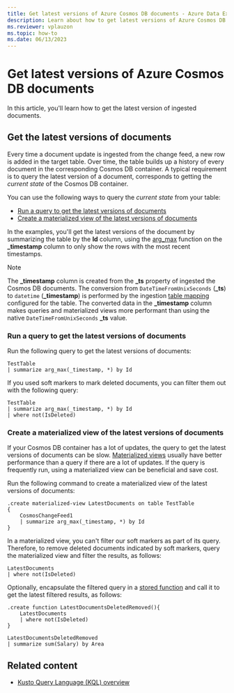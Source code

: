 ```yaml
---
title: Get latest versions of Azure Cosmos DB documents - Azure Data Explorer
description: Learn about how to get latest versions of Azure Cosmos DB documents in Azure Data Explorer.
ms.reviewer: vplauzon
ms.topic: how-to
ms.date: 06/13/2023
---
```


# Get latest versions of Azure Cosmos DB documents

In this article, you'll learn how to get the latest version of ingested documents.

## Get the latest versions of documents

Every time a document update is ingested from the change feed, a new row is added in the target table. Over time, the table builds up a history of every document in the corresponding Cosmos DB container. A typical requirement is to query the latest version of a document, corresponds to getting the *current state* of the Cosmos DB container.

You can use the following ways to query the *current state* from your table:

- [Run a query to get the latest versions of documents](#run-a-query-to-get-the-latest-versions-of-documents)
- [Create a materialized view of the latest versions of documents](#create-a-materialized-view-of-the-latest-versions-of-documents)

In the examples, you'll get the latest versions of the document by summarizing the table by the **Id** column, using the [arg_max](kusto/query/arg-max-aggregation-function.md) function on the **_timestamp** column to only show the rows with the most recent timestamps.

> [!NOTE]
> The **_timestamp** column is created from the **_ts** property of ingested the Cosmos DB documents. The conversion from `DateTimeFromUnixSeconds` (**_ts**) to `datetime` (**_timestamp**) is performed by the ingestion  [table mapping](ingest-data-cosmos-db-connection.md#step-1-choose-an-azure-data-explorer-table-and-configure-its-table-mapping) configured for the table. The converted data in the **_timestamp** column makes queries and materialized views more performant than using the native `DateTimeFromUnixSeconds` **_ts** value.

### Run a query to get the latest versions of documents

Run the following query to get the latest versions of documents:

```kusto
TestTable
| summarize arg_max(_timestamp, *) by Id
```

If you used soft markers to mark deleted documents, you can filter them out with the following query:

```kusto
TestTable
| summarize arg_max(_timestamp, *) by Id
| where not(IsDeleted)
```

### Create a materialized view of the latest versions of documents

If your Cosmos DB container has a lot of updates, the query to get the latest versions of documents can be slow. [Materialized views](kusto/management/materialized-views/materialized-view-overview.md) usually have better performance than a query if there are a lot of updates. If the query is frequently run, using a materialized view can be beneficial and save cost.

Run the following command to create a materialized view of the latest versions of documents:

```kusto
.create materialized-view LatestDocuments on table TestTable
{
    CosmosChangeFeed1
    | summarize arg_max(_timestamp, *) by Id
}
```

In a materialized view, you can't filter our soft markers as part of its query. Therefore, to remove deleted documents indicated by soft markers, query the materialized view and filter the results, as follows:

```kusto
LatestDocuments
| where not(IsDeleted)
```

Optionally, encapsulate the filtered query in a [stored function](kusto/query/schema-entities/stored-functions.md) and call it to get the latest filtered results, as follows:

```kusto
.create function LatestDocumentsDeletedRemoved(){
    LatestDocuments
    | where not(IsDeleted)
}

LatestDocumentsDeletedRemoved
| summarize sum(Salary) by Area
```

## Related content

* [Kusto Query Language (KQL) overview](kusto/query/index.md)
